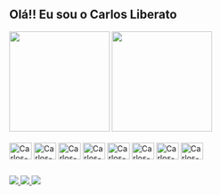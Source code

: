 ## Olá!! Eu sou o Carlos Liberato

<div>
  <img height="180em" src="https://github-readme-stats.vercel.app/api?username=carloslliberato&show_icons=true&theme=dark&include_all_commits=true&count_private=false&title_color=ff6f61&icon_color=ff6f61&custom_title=🔥+My+GitHub+Stats"/>
  <img height="180em" src="https://github-readme-stats.vercel.app/api/top-langs/?username=carloslliberato&layout=compact&langs_count=8&theme=dark&title_color=ff6f61&custom_title=🧠+Languages+I+Use+Most"/>
</div>

<div style="display: inline-block"><br>
<img alt="Carlos-HTML" width="40" height="30" align="center" src="https://cdn.jsdelivr.net/gh/devicons/devicon@latest/icons/html5/html5-original.svg" />
<img alt="Carlos-CSS" width="40" height="30" align="center" src="https://cdn.jsdelivr.net/gh/devicons/devicon@latest/icons/css3/css3-original.svg" />
<img alt="Carlos-REACT" width="40" height="30" align="center" src="https://cdn.jsdelivr.net/gh/devicons/devicon@latest/icons/react/react-original-wordmark.svg" />
<img alt="Carlos-RNATIVE" width="40" height="30" align="center" src="https://cdn.jsdelivr.net/gh/devicons/devicon@latest/icons/reactnative/reactnative-original-wordmark.svg" />
<img alt="Carlos-JAVASCRIPT" width="40" height="30" align="center" src="https://cdn.jsdelivr.net/gh/devicons/devicon@latest/icons/javascript/javascript-original.svg" />
<img alt="Carlos-JAVA" width="40" height="30" align="center" src="https://cdn.jsdelivr.net/gh/devicons/devicon@latest/icons/java/java-original.svg" />
<img alt="Carlos-PYTHON" width="40" height="30" align="center" src="https://cdn.jsdelivr.net/gh/devicons/devicon@latest/icons/python/python-original.svg" />
<img alt="Carlos-mysql" width="40" height="30" align="center" src="https://cdn.jsdelivr.net/gh/devicons/devicon@latest/icons/mysql/mysql-original.svg" />
</div>

##

<div>
  <a href="mailto:carloslsliberato@gmail.com" target="_blank">
    <img src="https://img.shields.io/badge/Gmail-D14836?style=for-the-badge&logo=gmail&logoColor=white" />
  </a>
  <a href="https://www.linkedin.com/in/carlosliberato/" target="_blank">
    <img src="https://img.shields.io/badge/LinkedIn-0077B5?style=for-the-badge&logo=linkedin&logoColor=white" />
  </a>
  <a href="https://www.instagram.com/carlosliberato_/" target="_blank">
    <img src="https://img.shields.io/badge/Instagram-E4405F?style=for-the-badge&logo=instagram&logoColor=white" />
  </a>
</div>





